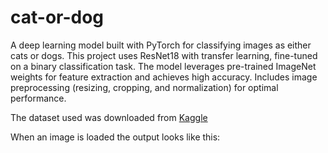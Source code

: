 # cat-or-dog

A deep learning model built with PyTorch for classifying images as either cats or dogs. This project uses ResNet18 with transfer learning, fine-tuned on a binary classification task. The model leverages pre-trained ImageNet weights for feature extraction and achieves high accuracy. Includes image preprocessing (resizing, cropping, and normalization) for optimal performance.

The dataset used was downloaded from [Kaggle](https://www.kaggle.com/datasets/samuelcortinhas/cats-and-dogs-image-classification)

When an image is loaded the output looks like this:

